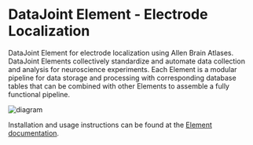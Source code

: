 # DataJoint Element - Electrode Localization

DataJoint Element for electrode localization using Allen Brain Atlases. DataJoint
Elements collectively standardize and automate data collection and analysis for
neuroscience experiments.  Each Element is a modular pipeline for data storage and
processing with corresponding database tables that can be combined with other Elements
to assemble a fully functional pipeline.

![diagram](https://raw.githubusercontent.com/datajoint/element-electrode-localization/main/images/diagram_flowchart.svg)

Installation and usage instructions can be found at the
[Element documentation](https://datajoint.com/docs/elements/element-electrode-localization).
